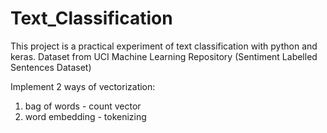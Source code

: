 # Text_Classification
This project is a practical experiment of text classification with python and keras. 
Dataset from UCI Machine Learning Repository (Sentiment Labelled Sentences Dataset) 

Implement 2 ways of vectorization: 
1. bag of words - count vector 
2. word embedding - tokenizing
